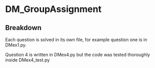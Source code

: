 # DM_GroupAssignment

## Breakdown

<p>Each question is solved in its own file, for example question one is in DMex1.py.</p> 
<p>Question 4 is written in DMex4.py but the code was tested thoroughly inside DMex4_test.py</p> 
